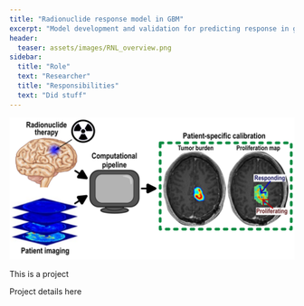 ```yaml
---
title: "Radionuclide response model in GBM"
excerpt: "Model development and validation for predicting response in glioblastoma patients to rhenium based nanoparticles"
header:
  teaser: assets/images/RNL_overview.png
sidebar:
  title: "Role"
  text: "Researcher"
  title: "Responsibilities"
  text: "Did stuff"
---
```

![image](assets/images/RNL_overview.png)

This is a project

Project details here
